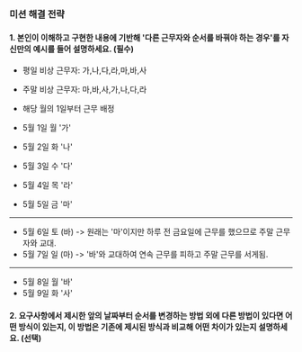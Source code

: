 ### 미션 해결 전략

#### 1. 본인이 이해하고 구현한 내용에 기반해 '다른 근무자와 순서를 바꿔야 하는 경우'를 자신만의 예시를 들어 설명하세요. (필수)

- 평일 비상 근무자: 가,나,다,라,마,바,사
- 주말 비상 근무자: 마,바,사,가,나,다,라
- 해당 월의 1일부터 근무 배정

- 5월 1일 월 '가'
- 5월 2일 화 '나'
- 5월 3일 수 '다'
- 5월 4일 목 '라'
- 5월 5일 금 '마'

- ---

- 5월 6일 토 (바) -> 원래는 '마'이지만 하루 전 금요일에 근무를 했으므로 주말 근무자와 교대.
- 5월 7일 일 (마) -> '바'와 교대하여 연속 근무를 피하고 주말 근무를 서게됨.

- ---

- 5월 8일 월 '바'
- 5월 9일 화 '사'

#### 2. 요구사항에서 제시한 앞의 날짜부터 순서를 변경하는 방법 외에 다른 방법이 있다면 어떤 방식이 있는지, 이 방법은 기존에 제시된 방식과 비교해 어떤 차이가 있는지 설명하세요. (선택)
